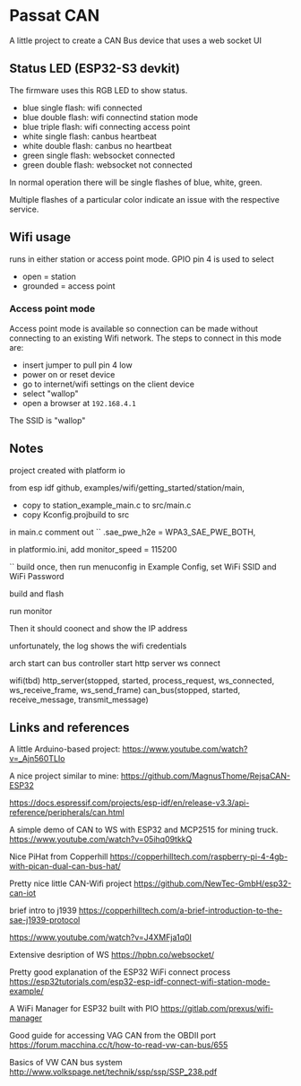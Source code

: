 # Passat CAN
A little project to create a CAN Bus device that uses a web socket UI

## Status LED (ESP32-S3 devkit)
The firmware uses this RGB LED to show status.
- blue single flash: wifi connected
- blue double flash: wifi connectind station mode
- blue triple flash: wifi connecting access point
- white single flash: canbus heartbeat
- white double flash: canbus no heartbeat
- green single flash: websocket connected
- green double flash: websocket not connected

In normal operation there will be single flashes of blue, white, green.

Multiple flashes of a particular color indicate an issue with the respective service.

## Wifi usage
runs in either station or access point mode.
GPIO pin 4 is used to select
- open = station
- grounded = access point

### Access point mode
Access point mode is available so connection can be made without connecting to an existing Wifi network.
The steps to connect in this mode are:
- insert jumper to pull pin 4 low
- power on or reset device
- go to internet/wifi settings on the client device
- select "wallop"
- open a browser at ``192.168.4.1``


The SSID is "wallop"

## Notes

project created with platform io

from esp idf github, examples/wifi/getting_started/station/main,
- copy to station_example_main.c to src/main.c
- copy Kconfig.projbuild to src

in main.c
comment out
``            .sae_pwe_h2e = WPA3_SAE_PWE_BOTH,

in platformio.ini, add
monitor_speed = 115200

``
build once, then run menuconfig
in Example Config, set WiFi SSID and WiFi Password

build and flash

run monitor

Then it should coonect and show the IP address

unfortunately, the log shows the wifi credentials

arch
start can bus controller
start http server
ws connect

wifi(tbd)
http_server(stopped, started, process_request, ws_connected, ws_receive_frame, ws_send_frame)
can_bus(stopped, started, receive_message, transmit_message)

## Links and references
A little Arduino-based project: https://www.youtube.com/watch?v=_Ajn560TLIo

A nice project similar to mine: https://github.com/MagnusThome/RejsaCAN-ESP32

https://docs.espressif.com/projects/esp-idf/en/release-v3.3/api-reference/peripherals/can.html

A simple demo of CAN to WS with ESP32 and MCP2515 for mining truck.
https://www.youtube.com/watch?v=05ihq09tkkQ

Nice PiHat from Copperhill
https://copperhilltech.com/raspberry-pi-4-4gb-with-pican-dual-can-bus-hat/

Pretty nice little CAN-Wifi project
https://github.com/NewTec-GmbH/esp32-can-iot

brief intro to j1939
https://copperhilltech.com/a-brief-introduction-to-the-sae-j1939-protocol

https://www.youtube.com/watch?v=J4XMFja1q0I

Extensive desription of WS
https://hpbn.co/websocket/

Pretty good explanation of the ESP32 WiFi connect process
https://esp32tutorials.com/esp32-esp-idf-connect-wifi-station-mode-example/

A WiFi Manager for ESP32 built with PIO
https://gitlab.com/prexus/wifi-manager

Good guide for accessing VAG CAN from the OBDII port
https://forum.macchina.cc/t/how-to-read-vw-can-bus/655

Basics of VW CAN bus system
http://www.volkspage.net/technik/ssp/ssp/SSP_238.pdf

